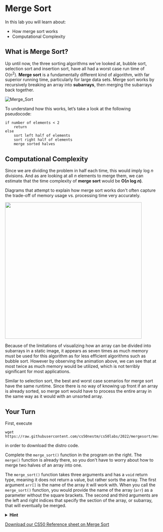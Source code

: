 # Merge Sort

In this lab you will learn about:

- How merge sort works
- Computational Complexity

## What is Merge Sort?

Up until now, the three sorting algorithms we've looked at, bubble sort, selection sort and insertion sort, have all had a worst case run time of O(n<sup>2</sup>). **Merge sort** is a fundamentally different kind of algorithm, with far superior running time, particularly for large data sets. Merge sort works by recursively breaking an array into **subarrays**, then merging the subarrays back together.

![Merge_Sort](https://raw.githubusercontent.com/cs50nestm/cs50labs/2019/mergesort/merge_sort.gif)

To understand how this works, let’s take a look at the following pseudocode:

```
if number of elements < 2
    return
else
    sort left half of elements
    sort right half of elements
    merge sorted halves
```

## Computational Complexity

Since we are dividing the problem in half each time, this would imply log *n* divisions. And as are looking at all *n* elements to merge them, we can estimate that the time complexity of **merge sort** would be **O(*n* log *n*)**.

Diagrams that attempt to explain how merge sort works don't often capture the trade-off of memory usage vs. processing time very accurately.

<img src="https://upload.wikimedia.org/wikipedia/commons/e/e6/Merge_sort_algorithm_diagram.svg" width="450px">

Because of the limitations of visualizing how an array can be divided into subarrays in a static image, it appears as seven times as much memory must be used for this algorithm as for less efficient algorithms such as bubble sort. However by observing the animation above, we can see that at most twice as much memory would be utilized, which is not terribly significant for most applications.

Similar to selection sort, the best and worst case scenarios for merge sort have the same runtime. Since there is no way of knowing up front if an array is already sorted, so merge sort would have to process the entire array in the same way as it would with an unsorted array.

## Your Turn

First, execute

```
wget https://raw.githubusercontent.com/cs50nestm/cs50labs/2022/mergesort/mergesort.c
```

in order to download the distro code.

Complete the `merge_sort()` function in the program on the right. The `merge()` function is already there, so you don't have to worry about how to merge two halves of an array into one.

The `merge_sort()` function takes three arguments and has a `void` return type, meaning it does not return a value, but rather sorts the array. The first argument `arr[]` is the name of the array it will work with. When you call the `merge_sort()` function, you would provide the name of the array (`arr`) as a parameter without the square brackets. The second and third arguments are the left and right indices that specify the section of the array, or subarray, that will eventually be merged.

<details>
  <summary>
    <span style="font-weight: bold;">
    Hint
    </span>
  </summary>
<br>
  
Using the pseudocode above for inspiration, first check to see if there is more than one element in the array or subarray that the function is getting as an input. You can use the arguments `left` and `right` to figure this out. These represent the left and right indices of the subarray given as input.

Then find the middle of the subarray as the average of the right and left indices and save this in a new variable.

You'll now recursively call the `merge_sort()` function twice, first with the left half of the subarray (left to middle) and then with the right half of the subarray (middle + 1 to right).

Finally, call the `merge()` function, passing it the name of the array, the left index, the middle, and the right index. This function will merge the two halves of the array you are passing it.

</details>


[Download our CS50 Reference sheet on Merge Sort](https://cs50.harvard.edu/ap/2020/assets/pdfs/merge_sort.pdf)
